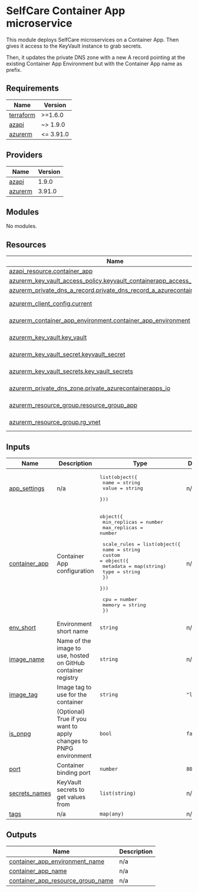 # SelfCare Container App microservice

This module deploys SelfCare microservices on a Container App. Then gives it access to the KeyVault instance to grab secrets.

Then, it updates the private DNS zone with a new A record pointing at the existing Container App Environment but with the Container App name as prefix.

<!-- markdownlint-disable -->
<!-- BEGINNING OF PRE-COMMIT-TERRAFORM DOCS HOOK -->
## Requirements

| Name | Version |
|------|---------|
| <a name="requirement_terraform"></a> [terraform](#requirement\_terraform) | >=1.6.0 |
| <a name="requirement_azapi"></a> [azapi](#requirement\_azapi) | ~> 1.9.0 |
| <a name="requirement_azurerm"></a> [azurerm](#requirement\_azurerm) | <= 3.91.0 |

## Providers

| Name | Version |
|------|---------|
| <a name="provider_azapi"></a> [azapi](#provider\_azapi) | 1.9.0 |
| <a name="provider_azurerm"></a> [azurerm](#provider\_azurerm) | 3.91.0 |

## Modules

No modules.

## Resources

| Name | Type |
|------|------|
| [azapi_resource.container_app](https://registry.terraform.io/providers/azure/azapi/latest/docs/resources/resource) | resource |
| [azurerm_key_vault_access_policy.keyvault_containerapp_access_policy](https://registry.terraform.io/providers/hashicorp/azurerm/latest/docs/resources/key_vault_access_policy) | resource |
| [azurerm_private_dns_a_record.private_dns_record_a_azurecontainerapps_io](https://registry.terraform.io/providers/hashicorp/azurerm/latest/docs/resources/private_dns_a_record) | resource |
| [azurerm_client_config.current](https://registry.terraform.io/providers/hashicorp/azurerm/latest/docs/data-sources/client_config) | data source |
| [azurerm_container_app_environment.container_app_environment](https://registry.terraform.io/providers/hashicorp/azurerm/latest/docs/data-sources/container_app_environment) | data source |
| [azurerm_key_vault.key_vault](https://registry.terraform.io/providers/hashicorp/azurerm/latest/docs/data-sources/key_vault) | data source |
| [azurerm_key_vault_secret.keyvault_secret](https://registry.terraform.io/providers/hashicorp/azurerm/latest/docs/data-sources/key_vault_secret) | data source |
| [azurerm_key_vault_secrets.key_vault_secrets](https://registry.terraform.io/providers/hashicorp/azurerm/latest/docs/data-sources/key_vault_secrets) | data source |
| [azurerm_private_dns_zone.private_azurecontainerapps_io](https://registry.terraform.io/providers/hashicorp/azurerm/latest/docs/data-sources/private_dns_zone) | data source |
| [azurerm_resource_group.resource_group_app](https://registry.terraform.io/providers/hashicorp/azurerm/latest/docs/data-sources/resource_group) | data source |
| [azurerm_resource_group.rg_vnet](https://registry.terraform.io/providers/hashicorp/azurerm/latest/docs/data-sources/resource_group) | data source |

## Inputs

| Name | Description | Type | Default | Required |
|------|-------------|------|---------|:--------:|
| <a name="input_app_settings"></a> [app\_settings](#input\_app\_settings) | n/a | <pre>list(object({<br>    name  = string<br>    value = string<br>  }))</pre> | n/a | yes |
| <a name="input_container_app"></a> [container\_app](#input\_container\_app) | Container App configuration | <pre>object({<br>    min_replicas = number<br>    max_replicas = number<br><br>    scale_rules = list(object({<br>      name = string<br>      custom = object({<br>        metadata = map(string)<br>        type     = string<br>      })<br>    }))<br><br>    cpu    = number<br>    memory = string<br>  })</pre> | n/a | yes |
| <a name="input_env_short"></a> [env\_short](#input\_env\_short) | Environment short name | `string` | n/a | yes |
| <a name="input_image_name"></a> [image\_name](#input\_image\_name) | Name of the image to use, hosted on GitHub container registry | `string` | n/a | yes |
| <a name="input_image_tag"></a> [image\_tag](#input\_image\_tag) | Image tag to use for the container | `string` | `"latest"` | no |
| <a name="input_is_pnpg"></a> [is\_pnpg](#input\_is\_pnpg) | (Optional) True if you want to apply changes to PNPG environment | `bool` | `false` | no |
| <a name="input_port"></a> [port](#input\_port) | Container binding port | `number` | `8080` | no |
| <a name="input_secrets_names"></a> [secrets\_names](#input\_secrets\_names) | KeyVault secrets to get values from | `list(string)` | n/a | yes |
| <a name="input_tags"></a> [tags](#input\_tags) | n/a | `map(any)` | n/a | yes |

## Outputs

| Name | Description |
|------|-------------|
| <a name="output_container_app_environment_name"></a> [container\_app\_environment\_name](#output\_container\_app\_environment\_name) | n/a |
| <a name="output_container_app_name"></a> [container\_app\_name](#output\_container\_app\_name) | n/a |
| <a name="output_container_app_resource_group_name"></a> [container\_app\_resource\_group\_name](#output\_container\_app\_resource\_group\_name) | n/a |
<!-- END OF PRE-COMMIT-TERRAFORM DOCS HOOK -->
